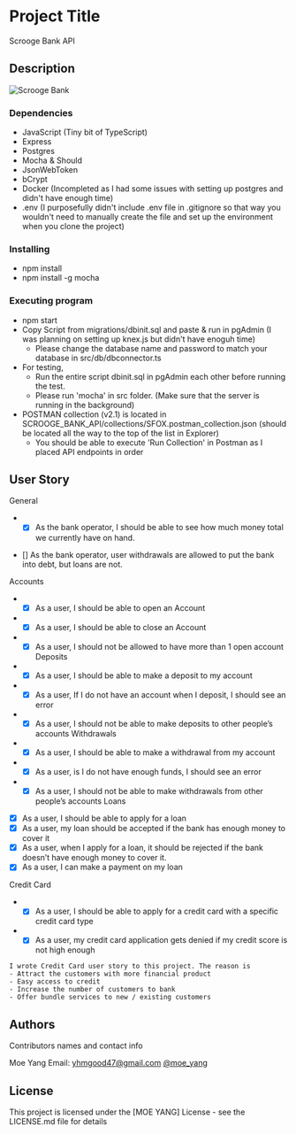 # Project Title

Scrooge Bank API

## Description

![Scrooge Bank](http://pm1.narvii.com/6135/8ddf8092172606e29e9c40f9474496d390a610ad_00.jpg)

### Dependencies

* JavaScript (Tiny bit of TypeScript)
* Express
* Postgres
* Mocha & Should
* JsonWebToken
* bCrypt
* Docker (Incompleted as I had some issues with setting up postgres and didn't have enough time)
* .env (I purposefully didn't include .env file in .gitignore so that way you wouldn't need to manually create the file and set up the environment when you clone the project)
### Installing

* npm install
* npm install -g mocha

### Executing program

* npm start
* Copy Script from migrations/dbinit.sql and paste & run in pgAdmin 
(I was planning on setting up knex.js but didn't have enoguh time)
  - Please change the database name and password to match your database in src/db/dbconnector.ts
* For testing, 
  - Run the entire script dbinit.sql in pgAdmin each other before running the test.
  - Please run 'mocha' in src folder. (Make sure that the server is running in the background)
* POSTMAN collection (v2.1) is located in SCROOGE_BANK_API/collections/SFOX.postman_collection.json (should be located all the way to the top of the list in Explorer)
  - You should be able to execute 'Run Collection' in Postman as I placed API endpoints in order

## User Story

General
* - [x] As the bank operator, I should be able to see how much money total we currently have on hand. 
- [] As the bank operator, user withdrawals are allowed to put the bank into debt, but loans are not.

Accounts
* - [x] As a user, I should be able to open an Account
* - [x] As a user, I should be able to close an Account
* - [x] As a user, I should not be allowed to have more than 1 open account
Deposits
* - [x] As a user, I should be able to make a deposit to my account
* - [x] As a user, If I do not have an account when I deposit, I should see an error
* - [x] As a user, I should not be able to make deposits to other people’s accounts
Withdrawals
* - [x] As a user, I should be able to make a withdrawal from my account
* - [x] As a user, is I do not have enough funds, I should see an error
* - [x] As a user, I should not be able to make withdrawals from other people’s accounts
Loans
- [x] As a user, I should be able to apply for a loan
- [x] As a user, my loan should be accepted if the bank has enough money to cover it
- [x] As a user, when I apply for a loan, it should be rejected if the bank doesn’t have enough money to cover it.
- [x] As a user, I can make a payment on my loan

Credit Card
* - [x] As a user, I should be able to apply for a credit card with a specific credit card type
* - [x] As a user, my credit card application gets denied if my credit score is not high enough

```
I wrote Credit Card user story to this project. The reason is
- Attract the customers with more financial product
- Easy access to credit
- Increase the number of customers to bank
- Offer bundle services to new / existing customers
```

## Authors

Contributors names and contact info

Moe Yang 
Email: yhmgood47@gmail.com
[@moe_yang](https://twitter.com/duck_nest13)

## License

This project is licensed under the [MOE YANG] License - see the LICENSE.md file for details
